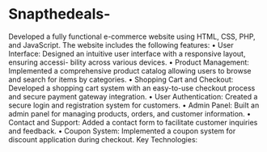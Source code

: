 # Snapthedeals-

Developed a fully functional e-commerce website using HTML, CSS, PHP, and JavaScript.
The website includes the following features:
• User Interface: Designed an intuitive user interface with a responsive layout, ensuring accessi-
bility across various devices.
• Product Management: Implemented a comprehensive product catalog allowing users to browse
and search for items by categories.
• Shopping Cart and Checkout: Developed a shopping cart system with an easy-to-use checkout
process and secure payment gateway integration.
• User Authentication: Created a secure login and registration system for customers.
• Admin Panel: Built an admin panel for managing products, orders, and customer information.
• Contact and Support: Added a contact form to facilitate customer inquiries and feedback.
• Coupon System: Implemented a coupon system for discount application during checkout.
Key Technologies:

